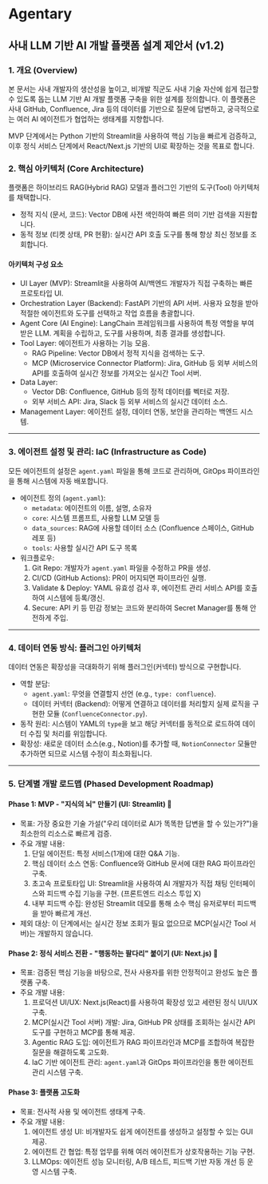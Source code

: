 # Agentary

## 사내 LLM 기반 AI 개발 플랫폼 설계 제안서 (v1.2)

### 1. 개요 (Overview)

본 문서는 사내 개발자의 생산성을 높이고, 비개발 직군도 사내 기술 자산에 쉽게 접근할 수 있도록 돕는 LLM 기반 AI 개발 플랫폼 구축을 위한 설계를 정의합니다. 이 플랫폼은 사내 GitHub, Confluence, Jira 등의 데이터를 기반으로 질문에 답변하고, 궁극적으로는 여러 AI 에이전트가 협업하는 생태계를 지향합니다.

MVP 단계에서는 Python 기반의 Streamlit을 사용하여 핵심 기능을 빠르게 검증하고, 이후 정식 서비스 단계에서 React/Next.js 기반의 UI로 확장하는 것을 목표로 합니다.

### 2. 핵심 아키텍처 (Core Architecture)

플랫폼은 하이브리드 RAG(Hybrid RAG) 모델과 플러그인 기반의 도구(Tool) 아키텍처를 채택합니다.

* 정적 지식 (문서, 코드): Vector DB에 사전 색인하여 빠른 의미 기반 검색을 지원합니다.
* 동적 정보 (티켓 상태, PR 현황): 실시간 API 호출 도구를 통해 항상 최신 정보를 조회합니다.

#### 아키텍처 구성 요소

* UI Layer (MVP): Streamlit을 사용하여 AI/백엔드 개발자가 직접 구축하는 빠른 프로토타입 UI.
* Orchestration Layer (Backend): FastAPI 기반의 API 서버. 사용자 요청을 받아 적절한 에이전트와 도구를 선택하고 작업 흐름을 총괄합니다.
* Agent Core (AI Engine): LangChain 프레임워크를 사용하여 특정 역할을 부여받은 LLM. 계획을 수립하고, 도구를 사용하며, 최종 결과를 생성합니다.
* Tool Layer: 에이전트가 사용하는 기능 모음.
  * RAG Pipeline: Vector DB에서 정적 지식을 검색하는 도구.
  * MCP (Microservice Connector Platform): Jira, GitHub 등 외부 서비스의 API를 호출하여 실시간 정보를 가져오는 실시간 Tool 서버.
* Data Layer:
  * Vector DB: Confluence, GitHub 등의 정적 데이터를 벡터로 저장.
  * 외부 서비스 API: Jira, Slack 등 외부 서비스의 실시간 데이터 소스.
* Management Layer: 에이전트 설정, 데이터 연동, 보안을 관리하는 백엔드 시스템.

***

### 3. 에이전트 설정 및 관리: IaC (Infrastructure as Code)

모든 에이전트의 설정은 `agent.yaml` 파일을 통해 코드로 관리하며, GitOps 파이프라인을 통해 시스템에 자동 배포합니다.

* 에이전트 정의 (`agent.yaml`):
  * `metadata`: 에이전트의 이름, 설명, 소유자
  * `core`: 시스템 프롬프트, 사용할 LLM 모델 등
  * `data_sources`: RAG에 사용할 데이터 소스 (Confluence 스페이스, GitHub 레포 등)
  * `tools`: 사용할 실시간 API 도구 목록
* 워크플로우:
  1. Git Repo: 개발자가 `agent.yaml` 파일을 수정하고 PR을 생성.
  2. CI/CD (GitHub Actions): PR이 머지되면 파이프라인 실행.
  3. Validate & Deploy: YAML 유효성 검사 후, 에이전트 관리 서비스 API를 호출하여 시스템에 등록/갱신.
  4. Secure: API 키 등 민감 정보는 코드와 분리하여 Secret Manager를 통해 안전하게 주입.

***

### 4. 데이터 연동 방식: 플러그인 아키텍처

데이터 연동은 확장성을 극대화하기 위해 플러그인(커넥터) 방식으로 구현합니다.

* 역할 분담:
  * `agent.yaml`: 무엇을 연결할지 선언 (e.g., `type: confluence`).
  * 데이터 커넥터 (Backend): 어떻게 연결하고 데이터를 처리할지 실제 로직을 구현한 모듈 (`ConfluenceConnector.py`).
* 동작 원리: 시스템이 YAML의 `type`을 보고 해당 커넥터를 동적으로 로드하여 데이터 수집 및 처리를 위임합니다.
* 확장성: 새로운 데이터 소스(e.g., Notion)를 추가할 때, `NotionConnector` 모듈만 추가하면 되므로 시스템 수정이 최소화됩니다.

***

### 5. 단계별 개발 로드맵 (Phased Development Roadmap)

#### Phase 1: MVP - "지식의 뇌" 만들기 (UI: Streamlit) 🧠

* 목표: 가장 중요한 기술 가설("우리 데이터로 AI가 똑똑한 답변을 할 수 있는가?")을 최소한의 리소스로 빠르게 검증.
* 주요 개발 내용:
  1. 단일 에이전트: 특정 서비스(1개)에 대한 Q&A 기능.
  2. 핵심 데이터 소스 연동: Confluence와 GitHub 문서에 대한 RAG 파이프라인 구축.
  3. 초고속 프로토타입 UI: Streamlit을 사용하여 AI 개발자가 직접 채팅 인터페이스와 피드백 수집 기능을 구현. (프론트엔드 리소스 투입 X)
  4. 내부 피드백 수집: 완성된 Streamlit 데모를 통해 소수 핵심 유저로부터 피드백을 받아 빠르게 개선.
* 제외 대상: 이 단계에서는 실시간 정보 조회가 필요 없으므로 MCP(실시간 Tool 서버)는 개발하지 않습니다.

#### Phase 2: 정식 서비스 전환 - "행동하는 팔다리" 붙이기 (UI: Next.js) 🦾

* 목표: 검증된 핵심 기능을 바탕으로, 전사 사용자를 위한 안정적이고 완성도 높은 플랫폼 구축.
* 주요 개발 내용:
  1. 프로덕션 UI/UX: Next.js(React)를 사용하여 확장성 있고 세련된 정식 UI/UX 구축.
  2. MCP(실시간 Tool 서버) 개발: Jira, GitHub PR 상태를 조회하는 실시간 API 도구를 구현하고 MCP를 통해 제공.
  3. Agentic RAG 도입: 에이전트가 RAG 파이프라인과 MCP를 조합하여 복잡한 질문을 해결하도록 고도화.
  4. IaC 기반 에이전트 관리: `agent.yaml`과 GitOps 파이프라인을 통한 에이전트 관리 시스템 구축.

#### Phase 3: 플랫폼 고도화

* 목표: 전사적 사용 및 에이전트 생태계 구축.
* 주요 개발 내용:
  1. 에이전트 생성 UI: 비개발자도 쉽게 에이전트를 생성하고 설정할 수 있는 GUI 제공.
  2. 에이전트 간 협업: 특정 업무를 위해 여러 에이전트가 상호작용하는 기능 구현.
  3. LLMOps: 에이전트 성능 모니터링, A/B 테스트, 피드백 기반 자동 개선 등 운영 시스템 구축.
